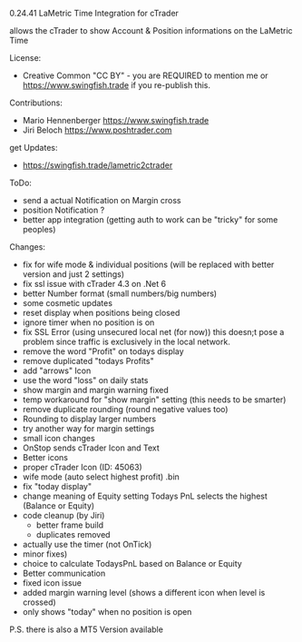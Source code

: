0.24.41
LaMetric Time Integration for cTrader

allows the cTrader to show Account & Position informations on the LaMetric Time

License:
 - Creative Common "CC BY" - you are REQUIRED to mention me or https://www.swingfish.trade if you re-publish this.

Contributions:
 - Mario Hennenberger  https://www.swingfish.trade
 - Jiri Beloch https://www.poshtrader.com

get Updates:
 - https://swingfish.trade/lametric2ctrader

ToDo:
 - send a actual Notification on Margin cross
 - position Notification ?
 - better app integration (getting auth to work can be "tricky" for some peoples)

Changes:
 - fix for wife mode & individual positions
   (will be replaced with better version and just 2 settings)
 - fix ssl issue with cTrader 4.3 on .Net 6
 - better Number format (small numbers/big numbers)
 - some cosmetic updates
 - reset display when positions being closed
 - ignore timer when no position is on
 - fix SSL Error (using unsecured local net (for now))
   this doesn;t pose a problem since traffic is exclusively in the local network.
 - remove the word "Profit" on todays display
 - remove duplicated "todays Profits"
 - add "arrows" Icon
 - use the word "loss" on daily stats
 - show margin and margin warning fixed
 - temp workaround for "show margin" setting (this needs to be smarter)
 - remove duplicate rounding (round negative values too)
 - Rounding to display larger numbers
 - try another way for margin settings
 - small icon changes
 - OnStop sends cTrader Icon and Text
 - Better icons
 - proper cTrader Icon (ID: 45063)
 - wife mode (auto select highest profit) .bin
 - fix "today display"
 - change meaning of Equity setting
   Todays PnL selects the highest (Balance or Equity)
 - code cleanup (by Jiri)
   - better frame build
   - duplicates removed
 - actually use the timer (not OnTick)
 - minor fixes)
 - choice to calculate TodaysPnL based on Balance or Equity
 - Better communication
 - fixed icon issue
 - added margin warning level (shows a different icon when level is crossed)
 - only shows "today" when no position is open
    
P.S. there is also a MT5 Version available
